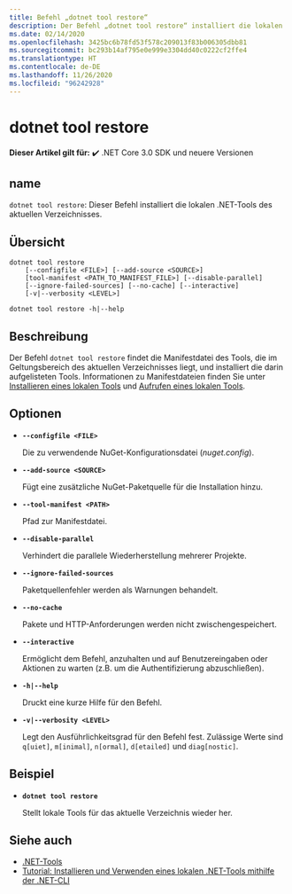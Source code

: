 ```yaml
---
title: Befehl „dotnet tool restore“
description: Der Befehl „dotnet tool restore“ installiert die lokalen .NET-Tools des aktuellen Verzeichnisses auf Ihrem Computer.
ms.date: 02/14/2020
ms.openlocfilehash: 3425bc6b78fd53f578c209013f83b006305dbb81
ms.sourcegitcommit: bc293b14af795e0e999e3304dd40c0222cf2ffe4
ms.translationtype: HT
ms.contentlocale: de-DE
ms.lasthandoff: 11/26/2020
ms.locfileid: "96242928"
---
```

# <a name="dotnet-tool-restore"></a>dotnet tool restore

**Dieser Artikel gilt für:** ✔️ .NET Core 3.0 SDK und neuere Versionen

## <a name="name"></a>name

`dotnet tool restore`: Dieser Befehl installiert die lokalen .NET-Tools des aktuellen Verzeichnisses.

## <a name="synopsis"></a>Übersicht

```dotnetcli
dotnet tool restore
    [--configfile <FILE>] [--add-source <SOURCE>]
    [tool-manifest <PATH_TO_MANIFEST_FILE>] [--disable-parallel]
    [--ignore-failed-sources] [--no-cache] [--interactive]
    [-v|--verbosity <LEVEL>]

dotnet tool restore -h|--help
```

## <a name="description"></a>Beschreibung

Der Befehl `dotnet tool restore` findet die Manifestdatei des Tools, die im Geltungsbereich des aktuellen Verzeichnisses liegt, und installiert die darin aufgelisteten Tools. Informationen zu Manifestdateien finden Sie unter [Installieren eines lokalen Tools](global-tools.md#install-a-local-tool) und [Aufrufen eines lokalen Tools](global-tools.md#invoke-a-local-tool).

## <a name="options"></a>Optionen

- **`--configfile <FILE>`**

  Die zu verwendende NuGet-Konfigurationsdatei (*nuget.config*).

- **`--add-source <SOURCE>`**

  Fügt eine zusätzliche NuGet-Paketquelle für die Installation hinzu.

- **`--tool-manifest <PATH>`**

  Pfad zur Manifestdatei.

- **`--disable-parallel`**

  Verhindert die parallele Wiederherstellung mehrerer Projekte.

- **`--ignore-failed-sources`**

  Paketquellenfehler werden als Warnungen behandelt.

- **`--no-cache`**

  Pakete und HTTP-Anforderungen werden nicht zwischengespeichert.

- **`--interactive`**

  Ermöglicht dem Befehl, anzuhalten und auf Benutzereingaben oder Aktionen zu warten (z.B. um die Authentifizierung abzuschließen).

- **`-h|--help`**

  Druckt eine kurze Hilfe für den Befehl.

- **`-v|--verbosity <LEVEL>`**

  Legt den Ausführlichkeitsgrad für den Befehl fest. Zulässige Werte sind `q[uiet]`, `m[inimal]`, `n[ormal]`, `d[etailed]` und `diag[nostic]`.

## <a name="example"></a>Beispiel

- **`dotnet tool restore`**

  Stellt lokale Tools für das aktuelle Verzeichnis wieder her.

## <a name="see-also"></a>Siehe auch

- [.NET-Tools](global-tools.md)
- [Tutorial: Installieren und Verwenden eines lokalen .NET-Tools mithilfe der .NET-CLI](local-tools-how-to-use.md)

